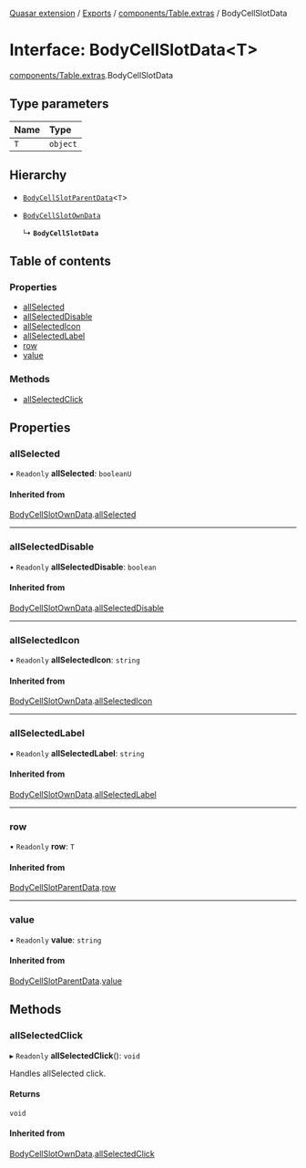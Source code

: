 [Quasar extension](../index.md) / [Exports](../modules.md) / [components/Table.extras](../modules/components_Table_extras.md) / BodyCellSlotData

# Interface: BodyCellSlotData<T\>

[components/Table.extras](../modules/components_Table_extras.md).BodyCellSlotData

## Type parameters

| Name | Type |
| :------ | :------ |
| `T` | `object` |

## Hierarchy

- [`BodyCellSlotParentData`](components_Table_extras.BodyCellSlotParentData.md)<`T`\>

- [`BodyCellSlotOwnData`](components_Table_extras.BodyCellSlotOwnData.md)

  ↳ **`BodyCellSlotData`**

## Table of contents

### Properties

- [allSelected](components_Table_extras.BodyCellSlotData.md#allselected)
- [allSelectedDisable](components_Table_extras.BodyCellSlotData.md#allselecteddisable)
- [allSelectedIcon](components_Table_extras.BodyCellSlotData.md#allselectedicon)
- [allSelectedLabel](components_Table_extras.BodyCellSlotData.md#allselectedlabel)
- [row](components_Table_extras.BodyCellSlotData.md#row)
- [value](components_Table_extras.BodyCellSlotData.md#value)

### Methods

- [allSelectedClick](components_Table_extras.BodyCellSlotData.md#allselectedclick)

## Properties

### allSelected

• `Readonly` **allSelected**: `booleanU`

#### Inherited from

[BodyCellSlotOwnData](components_Table_extras.BodyCellSlotOwnData.md).[allSelected](components_Table_extras.BodyCellSlotOwnData.md#allselected)

___

### allSelectedDisable

• `Readonly` **allSelectedDisable**: `boolean`

#### Inherited from

[BodyCellSlotOwnData](components_Table_extras.BodyCellSlotOwnData.md).[allSelectedDisable](components_Table_extras.BodyCellSlotOwnData.md#allselecteddisable)

___

### allSelectedIcon

• `Readonly` **allSelectedIcon**: `string`

#### Inherited from

[BodyCellSlotOwnData](components_Table_extras.BodyCellSlotOwnData.md).[allSelectedIcon](components_Table_extras.BodyCellSlotOwnData.md#allselectedicon)

___

### allSelectedLabel

• `Readonly` **allSelectedLabel**: `string`

#### Inherited from

[BodyCellSlotOwnData](components_Table_extras.BodyCellSlotOwnData.md).[allSelectedLabel](components_Table_extras.BodyCellSlotOwnData.md#allselectedlabel)

___

### row

• `Readonly` **row**: `T`

#### Inherited from

[BodyCellSlotParentData](components_Table_extras.BodyCellSlotParentData.md).[row](components_Table_extras.BodyCellSlotParentData.md#row)

___

### value

• `Readonly` **value**: `string`

#### Inherited from

[BodyCellSlotParentData](components_Table_extras.BodyCellSlotParentData.md).[value](components_Table_extras.BodyCellSlotParentData.md#value)

## Methods

### allSelectedClick

▸ `Readonly` **allSelectedClick**(): `void`

Handles allSelected click.

#### Returns

`void`

#### Inherited from

[BodyCellSlotOwnData](components_Table_extras.BodyCellSlotOwnData.md).[allSelectedClick](components_Table_extras.BodyCellSlotOwnData.md#allselectedclick)
